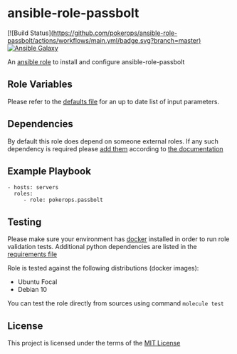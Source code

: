 # ansible-role-passbolt

[![Build Status][(https://github.com/pokerops/ansible-role-passbolt/actions/workflows/main.yml/badge.svg?branch=master)](https://github.com/pokerops/ansible-role-passbolt/actions/workflows/main.yml)
[![Ansible Galaxy](http://img.shields.io/badge/ansible--galaxy-pokerops.passbolt.vim-blue.svg)](https://galaxy.ansible.com/pokerops/passbolt/)

An [ansible role](https://galaxy.ansible.com/pokerops/passbolt) to install and configure ansible-role-passbolt

## Role Variables

Please refer to the [defaults file](/defaults/main.yml) for an up to date list of input parameters.

## Dependencies

By default this role does depend on someone external roles. If any such dependency is required please [add them](/meta/main.yml) according to [the documentation](http://docs.ansible.com/ansible/playbooks_roles.html#role-dependencies)

## Example Playbook

```
- hosts: servers
  roles:
     - role: pokerops.passbolt
```

## Testing

Please make sure your environment has [docker](https://www.docker.com) installed in order to run role validation tests. Additional python dependencies are listed in the [requirements file](https://github.com/nephelaiio/ansible-role-requirements/blob/master/requirements.txt)

Role is tested against the following distributions (docker images):

  * Ubuntu Focal
  * Debian 10

You can test the role directly from sources using command ` molecule test `

## License

This project is licensed under the terms of the [MIT License](/LICENSE)
